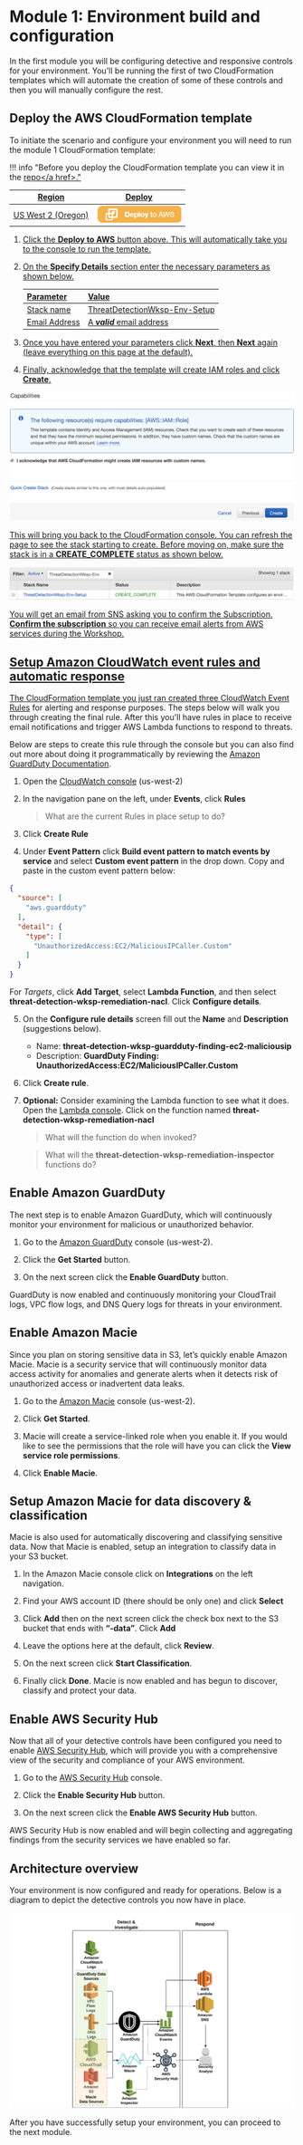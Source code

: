 # Module 1: Environment build and configuration

In the first module you will be configuring detective and responsive controls for your environment.  You'll be running the first of two CloudFormation templates which will automate the creation of some of these controls and then you will manually configure the rest.

## Deploy the AWS CloudFormation template

To initiate the scenario and configure your environment you will need to run the module 1 CloudFormation template: 

!!! info "Before you deploy the CloudFormation template you can view it in the <a href="" target="_blank">repo</a href>."

Region| Deploy
------|-----
US West 2 (Oregon) | <a href="https://console.aws.amazon.com/cloudformation/home?region=us-west-2#/stacks/new?stackName=ThreatDetectionWksp-Env-Setup&templateURL=https://s3-us-west-2.amazonaws.com/sa-security-specialist-workshops-us-west-2/threat-detect-workshop/staging/01-environment-setup.yml" target="_blank">![Deploy Module 1 in us-west-2](./images/deploy-to-aws.png)</a>

1. Click the **Deploy to AWS** button above.  This will automatically take you to the console to run the template.  

2. On the **Specify Details** section enter the necessary parameters as shown below. 

	| Parameter | Value  |
	|---|---|
	| Stack name | ThreatDetectionWksp-Env-Setup  |
	| Email Address | A ***valid*** email address  |
	
3. Once you have entered your parameters click **Next**, then **Next** again \(leave everything on this page at the default\).

4. Finally, acknowledge that the template will create IAM roles and click **Create**.

![IAM Capabilities](./images/iam-capabilities.png)

This will bring you back to the CloudFormation console. You can refresh the page to see the stack starting to create. Before moving on, make sure the stack is in a **CREATE_COMPLETE** status as shown below.

![Stack Complete](./images/01-stack-complete.png)

You will get an email from SNS asking you to confirm the Subscription. **Confirm the subscription** so you can receive email alerts from AWS services during the Workshop.

## Setup Amazon CloudWatch event rules and automatic response

The CloudFormation template you just ran created three <a href="https://docs.aws.amazon.com/AmazonCloudWatch/latest/events/WhatIsCloudWatchEvents.html" target="_blank">CloudWatch Event Rules</a> for alerting and response purposes. The steps below will walk you through creating the final rule.  After this you'll have rules in place to receive email notifications and trigger AWS Lambda functions to respond to threats.

Below are steps to create this rule through the console but you can also find out more about doing it programmatically by reviewing the <a href="http://docs.aws.amazon.com/guardduty/latest/ug/guardduty_findings_cloudwatch.html" target="_blank">Amazon GuardDuty Documentation</a>.

1.	Open the <a href="https://us-west-2.console.aws.amazon.com/cloudwatch/home?region=us-west-2" target="_blank">CloudWatch console</a> (us-west-2)
2.	In the navigation pane on the left, under **Events**, click **Rules**

	> What are the current Rules in place setup to do?
	
3.	Click **Create Rule**

4.	Under **Event Pattern** click **Build event pattern to match events by service** and select **Custom event pattern** in the drop down.
Copy and paste in the custom event pattern below:
	
```json
{
  "source": [
	"aws.guardduty"
  ],
  "detail": {
	"type": [
	  "UnauthorizedAccess:EC2/MaliciousIPCaller.Custom"
	]
  }
}
```
	
For *Targets*, click **Add Target**, select **Lambda Function**, and then select **threat-detection-wksp-remediation-nacl**. Click **Configure details**.

5.	On the **Configure rule details** screen fill out the **Name** and **Description** (suggestions below).
    * Name: **threat-detection-wksp-guardduty-finding-ec2-maliciousip**
    * Description: **GuardDuty Finding: UnauthorizedAccess:EC2/MaliciousIPCaller.Custom**
6. Click **Create rule**.
7.	**Optional:** Consider examining the Lambda function to see what it does.  Open the <a href="https://us-west-2.console.aws.amazon.com/lambda/home?region=us-west-2" target="_blank">Lambda console</a>. Click on the function named **threat-detection-wksp-remediation-nacl**

	> What will the function do when invoked?

	> What will the **threat-detection-wksp-remediation-inspector** functions do?

## Enable Amazon GuardDuty

The next step is to enable Amazon GuardDuty, which will continuously monitor your environment for malicious or unauthorized behavior.

1.	Go to the <a href="https://us-west-2.console.aws.amazon.com/guardduty/home?region=us-west-2" target="_blank">Amazon GuardDuty</a> console (us-west-2).

2.	Click the **Get Started** button.

3.	On the next screen click the **Enable GuardDuty** button.

GuardDuty is now enabled and continuously monitoring your CloudTrail logs, VPC flow logs, and DNS Query logs for threats in your environment.

## Enable Amazon Macie

Since you plan on storing sensitive data in S3, let’s quickly enable Amazon Macie.  Macie is a security service that will continuously monitor data access activity for anomalies and generate alerts when it detects risk of unauthorized access or inadvertent data leaks.

1.	Go to the <a href="https://us-west-2.redirection.macie.aws.amazon.com/" target="_blank">Amazon Macie</a> console (us-west-2).

2.	Click **Get Started**.

3.	Macie will create a service-linked role when you enable it. If you would like to see the permissions that the role will have you can click the **View service role permissions**.

4.	Click **Enable Macie**.

## Setup Amazon Macie for data discovery & classification

Macie is also used for automatically discovering and classifying sensitive data.  Now that Macie is enabled, setup an integration to classify data in your S3 bucket.

1.	In the Amazon Macie console click on **Integrations** on the left navigation.

3.	Find your AWS account ID (there should be only one) and click **Select** 

4.	Click **Add** then on the next screen click the check box next to the S3 bucket that ends with **“-data”**. Click **Add**

5. Leave the options here at the default, click **Review**.

6. On the next screen click **Start Classification**. 

6. Finally click **Done**. Macie is now enabled and has begun to discover, classify and protect your data.

## Enable AWS Security Hub

Now that all of your detective controls have been configured you need to enable <a href="https://aws.amazon.com/security-hub/" target="_blank">AWS Security Hub</a>, which will provide you with a comprehensive view of the security and compliance of your AWS environment.

1.	Go to the <a href="https://us-west-2.console.aws.amazon.com/securityhub/home?region=us-west-2#" target="_blank">AWS Security Hub</a> console.

2.	Click the **Enable Security Hub** button.

3.	On the next screen click the **Enable AWS Security Hub** button.

AWS Security Hub is now enabled and will begin collecting and aggregating findings from the security services we have enabled so far.

## Architecture overview

Your environment is now configured and ready for operations.  Below is a diagram to depict the detective controls you now have in place.

![Detective Controls](./images/01-diagram-module1.png)

After you have successfully setup your environment, you can proceed to the next module.
